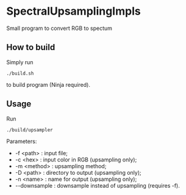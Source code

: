 # SpectralUpsamplingImpls

Small program to convert RGB to spectum

## How to build

Simply run 
~~~
./build.sh
~~~
 to build program (Ninja required).

## Usage
Run
~~~
./build/upsampler
~~~
Parameters: 
* -f \<path\> : input file;
* -c \<hex\> : input color in RGB (upsampling only);
* -m \<method\> : upsampling method;
* -D \<path\> : directory to output (upsampling only);
* -n \<name\> : name for output (upsampling only);
* --downsample : downsample instead of upsampling (requires -f).
